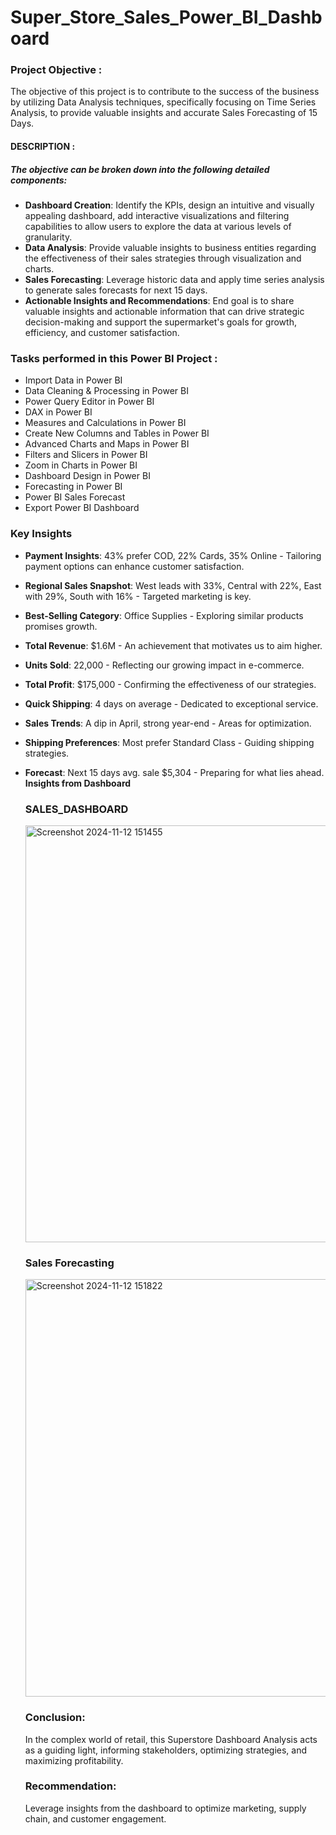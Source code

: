 # Super_Store_Sales_Power_BI_Dashboard

### Project Objective :
The objective of this project is to contribute to the success of the business by utilizing Data Analysis techniques, specifically focusing on Time Series Analysis, to provide valuable insights and accurate Sales Forecasting of 15 Days.

#### DESCRIPTION :
##### The objective can be broken down into the following detailed components:
  + **Dashboard Creation**: Identify the KPIs, design an intuitive and visually appealing dashboard, add interactive visualizations and filtering capabilities to
      allow users to explore the data at various levels of granularity.
  + **Data Analysis**: Provide valuable insights to business entities regarding the effectiveness of their sales strategies through visualization and charts.
  + **Sales Forecasting**: Leverage historic data and apply time series analysis to generate sales forecasts for next 15 days.
  + **Actionable Insights and Recommendations**: End goal is to share valuable insights and actionable information that can drive strategic decision-making and support the 
      supermarket's goals for growth, efficiency, and customer satisfaction.

### Tasks performed in this Power BI Project :
+ Import Data in Power BI
+ Data Cleaning & Processing in Power BI
+ Power Query Editor in Power BI
+ DAX in Power BI
+ Measures and Calculations in Power BI
+ Create New Columns and Tables in Power BI
+ Advanced Charts and Maps in Power BI
+ Filters and Slicers in Power BI
+ Zoom in Charts in Power BI
+ Dashboard Design in Power BI 
+ Forecasting in Power BI
+ Power BI Sales Forecast
+ Export Power BI Dashboard

### Key Insights
+ **Payment Insights**: 43% prefer COD, 22% Cards, 35% Online - Tailoring payment options can enhance customer satisfaction.
+ **Regional Sales Snapshot**: West leads with 33%, Central with 22%, East with 29%, South with 16% - Targeted marketing is key.
+ **Best-Selling Category**: Office Supplies - Exploring similar products promises growth.
+ **Total Revenue**: $1.6M - An achievement that motivates us to aim higher.
+ **Units Sold**: 22,000 - Reflecting our growing impact in e-commerce.
+ **Total Profit**: $175,000 - Confirming the effectiveness of our strategies.
+ **Quick Shipping**: 4 days on average - Dedicated to exceptional service.
+ **Sales Trends**: A dip in April, strong year-end - Areas for optimization.
+ **Shipping Preferences**: Most prefer Standard Class - Guiding shipping strategies.
+ **Forecast**: Next 15 days avg. sale $5,304 - Preparing for what lies ahead.
  **Insights from Dashboard**

  ### SALES_DASHBOARD
  <img width="667" alt="Screenshot 2024-11-12 151455" src="https://github.com/user-attachments/assets/f992ddb9-928e-46ae-946a-896627db4b1b">


  ### Sales Forecasting
  <img width="668" alt="Screenshot 2024-11-12 151822" src="https://github.com/user-attachments/assets/1c6c260f-b77b-4019-8ea5-0ec020c1bc76">

  ### Conclusion:
  In the complex world of retail, this Superstore Dashboard Analysis acts as a guiding light, informing stakeholders, optimizing strategies, and maximizing profitability.

  ### Recommendation:
  Leverage insights from the dashboard to optimize marketing, supply chain, and customer engagement.
